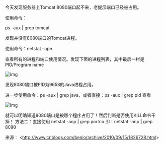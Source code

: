 今天发现服务器上Tomcat 8080端口起不来，老提示端口已经被占用。

使用命令：

ps -aux | grep tomcat

发现并没有8080端口的Tomcat进程。

使用命令：netstat –apn

查看所有的进程和端口使用情况。发现下面的进程列表，其中最后一栏是PID/Program name 

![img](image-201708311430/2abef760-21c8-4fef-b424-710d4906b015.jpg)

发现8080端口被PID为9658的Java进程占用。

进一步使用命令：ps -aux | grep java，或者直接：ps -aux | grep pid 查看

![img](image-201708311430/2c6c806d-646e-413d-97d3-b56fb49d97fe.jpg)

就可以明确知道8080端口是被哪个程序占用了！然后判断是否使用KILL命令干掉！
方法二：直接使用 netstat   -anp   |   grep  portno
即：netstat -anp    | grep 8080

来源： <<http://www.cnblogs.com/benio/archive/2010/09/15/1826728.html>>

 